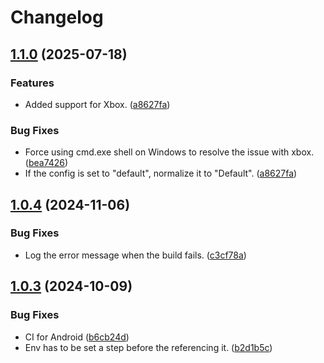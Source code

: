 # Changelog

## [1.1.0](https://github.com/bscotch/igor-build/compare/v1.0.4...v1.1.0) (2025-07-18)


### Features

* Added support for Xbox. ([a8627fa](https://github.com/bscotch/igor-build/commit/a8627faed26382657250b172a17030ffa7dbb055))


### Bug Fixes

* Force using cmd.exe shell on Windows to resolve the issue with xbox. ([bea7426](https://github.com/bscotch/igor-build/commit/bea74263d25f0385dd78ef1f5f003b9656a539c9))
* If the config is set to "default", normalize it to "Default". ([a8627fa](https://github.com/bscotch/igor-build/commit/a8627faed26382657250b172a17030ffa7dbb055))

## [1.0.4](https://github.com/bscotch/igor-build/compare/v1.0.3...v1.0.4) (2024-11-06)


### Bug Fixes

* Log the error message when the build fails. ([c3cf78a](https://github.com/bscotch/igor-build/commit/c3cf78ab8ccc5e897c0d86e131cac4ed001cb7af))

## [1.0.3](https://github.com/bscotch/igor-build/compare/v1.0.2...v1.0.3) (2024-10-09)


### Bug Fixes

* CI for Android ([b6cb24d](https://github.com/bscotch/igor-build/commit/b6cb24d4e36e512076a20f330f483da983cd3ae5))
* Env has to be set a step before the referencing it. ([b2d1b5c](https://github.com/bscotch/igor-build/commit/b2d1b5c43b6c1b79a4607f426a9ee3846e40521c))

